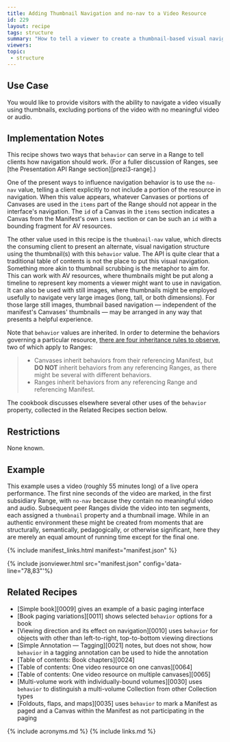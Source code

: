 ```yaml
---
title: Adding Thumbnail Navigation and no-nav to a Video Resource
id: 229
layout: recipe
tags: structure
summary: "How to tell a viewer to create a thumbnail-based visual navigation of a video as well as to exclude a segment of that video from any such navigation."
viewers:
topic: 
 - structure
---
```


## Use Case

You would like to provide visitors with the ability to navigate a video visually using thumbnails, excluding portions of the video with no meaningful video or audio.

## Implementation Notes

This recipe shows two ways that `behavior` can serve in a Range to tell clients how navigation should work. (For a fuller discussion of Ranges, see [the Presentation API Range section][prezi3-range].) 

One of the present ways to influence navigation behavior is to use the `no-nav` value, telling a client explicitly to not include a portion of the resource in navigation. When this value appears, whatever Canvases or portions of Canvases are used in the `items` part of the Range should not appear in the interface's navigation. The `id` of a Canvas in the `items` section indicates a Canvas from the Manifest's own `items` section or can be such an `id` with a bounding fragment for AV resources.

The other value used in this recipe is the `thumbnail-nav` value, which directs the consuming client to present an alternate, visual navigation structure using the thumbnail(s) with this `behavior` value. The API is quite clear that a traditional table of contents is not the place to put this visual navigation. Something more akin to thumbnail scrubbing is the metaphor to aim for. This can work with AV resources, where thumbnails might be put along a timeline to represent key moments a viewer might want to use in navigation. It can also be used with still images, where thumbnails might be employed usefully to navigate very large images (long, tall, or both dimensions). For those large still images, thumbnail based navigation — independent of the manifest's Canvases' thumbnails — may be arranged in any way that presents a helpful experience.

Note that `behavior` values are inherited. In order to determine the behaviors governing a particular resource, [there are four inheritance rules to observe](https://iiif.io/api/presentation/3.0/#behavior), two of which apply to Ranges:
> + Canvases inherit behaviors from their referencing Manifest, but **DO NOT** inherit behaviors from any referencing Ranges, as there might be several with different behaviors.
> + Ranges inherit behaviors from any referencing Range and referencing Manifest.

The cookbook discusses elsewhere several other uses of the `behavior` property, collected in the Related Recipes section below.

## Restrictions

None known.

## Example

This example uses a video (roughly 55 minutes long) of a live opera performance. The first nine seconds of the video are marked, in the first subsidiary Range, with `no-nav` because they contain no meaningful video and audio. Subsequent peer Ranges divide the video into ten segments, each assigned a `thumbnail` property and a thumbnail image. While in an authentic environment these might be created from moments that are structurally, semantically, pedagogically, or otherwise significant, here they are merely an equal amount of running time except for the final one.

{% include manifest_links.html manifest="manifest.json" %}

{% include jsonviewer.html src="manifest.json" config='data-line="78,83"'%}

## Related Recipes

* [Simple book][0009] gives an example of a basic paging interface
* [Book paging variations][0011] shows selected `behavior` options for a book
* [Viewing direction and its effect on navigation][0010] uses `behavior` for objects with other than left-to-right, top-to-bottom viewing directions
* [Simple Annotation — Tagging][0021] notes, but does not show, how `behavior` in a tagging annotation can be used to hide the annotation
* [Table of contents: Book chapters][0024]
* [Table of contents: One video resource on one canvas][0064]
* [Table of contents: One video resource on multiple canvases][0065]
* [Multi-volume work with individually-bound volumes][0030] uses `behavior` to distinguish a multi-volume Collection from other Collection types
* [Foldouts, flaps, and maps][0035] uses `behavior` to mark a Manifest as paged and a Canvas within the Manifest as not participating in the paging

{% include acronyms.md %}
{% include links.md %}
